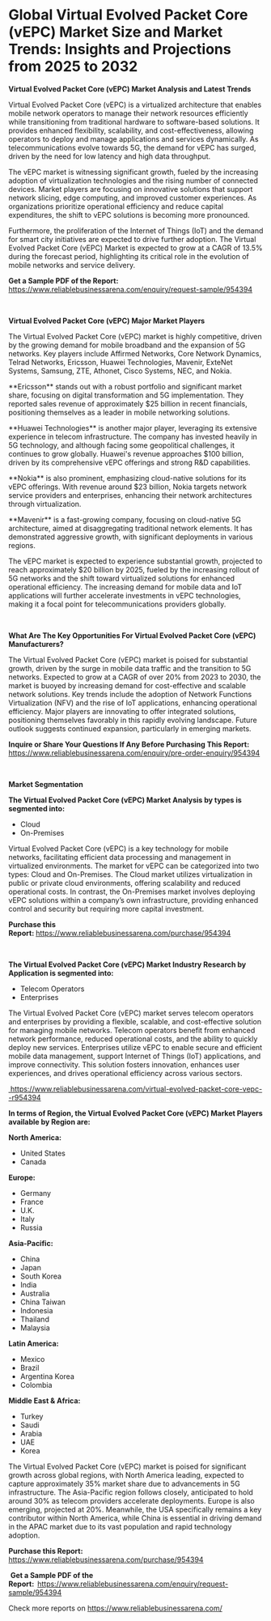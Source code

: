 <p><h1>Global Virtual Evolved Packet Core (vEPC) Market Size and Market Trends: Insights and Projections from 2025 to 2032</h1></p><p><strong>Virtual Evolved Packet Core (vEPC) Market Analysis and Latest Trends</strong></p>
<p><p>Virtual Evolved Packet Core (vEPC) is a virtualized architecture that enables mobile network operators to manage their network resources efficiently while transitioning from traditional hardware to software-based solutions. It provides enhanced flexibility, scalability, and cost-effectiveness, allowing operators to deploy and manage applications and services dynamically. As telecommunications evolve towards 5G, the demand for vEPC has surged, driven by the need for low latency and high data throughput.</p><p>The vEPC market is witnessing significant growth, fueled by the increasing adoption of virtualization technologies and the rising number of connected devices. Market players are focusing on innovative solutions that support network slicing, edge computing, and improved customer experiences. As organizations prioritize operational efficiency and reduce capital expenditures, the shift to vEPC solutions is becoming more pronounced. </p><p>Furthermore, the proliferation of the Internet of Things (IoT) and the demand for smart city initiatives are expected to drive further adoption. The Virtual Evolved Packet Core (vEPC) Market is expected to grow at a CAGR of 13.5% during the forecast period, highlighting its critical role in the evolution of mobile networks and service delivery.</p></p>
<p><strong>Get a Sample PDF of the Report:&nbsp;</strong> <a href="https://www.reliablebusinessarena.com/enquiry/request-sample/954394?utm_campaign=2991&utm_medium=2&utm_source=Github&utm_content=ia&utm_term=11032025&utm_id=virtual-evolved-packet-core-vepc">https://www.reliablebusinessarena.com/enquiry/request-sample/954394</a></p>
<p>&nbsp;</p>
<p><strong>Virtual Evolved Packet Core (vEPC) Major Market Players</strong></p>
<p><p>The Virtual Evolved Packet Core (vEPC) market is highly competitive, driven by the growing demand for mobile broadband and the expansion of 5G networks. Key players include Affirmed Networks, Core Network Dynamics, Telrad Networks, Ericsson, Huawei Technologies, Mavenir, ExteNet Systems, Samsung, ZTE, Athonet, Cisco Systems, NEC, and Nokia.</p><p>**Ericsson** stands out with a robust portfolio and significant market share, focusing on digital transformation and 5G implementation. They reported sales revenue of approximately $25 billion in recent financials, positioning themselves as a leader in mobile networking solutions.</p><p>**Huawei Technologies** is another major player, leveraging its extensive experience in telecom infrastructure. The company has invested heavily in 5G technology, and although facing some geopolitical challenges, it continues to grow globally. Huawei's revenue approaches $100 billion, driven by its comprehensive vEPC offerings and strong R&D capabilities.</p><p>**Nokia** is also prominent, emphasizing cloud-native solutions for its vEPC offerings. With revenue around $23 billion, Nokia targets network service providers and enterprises, enhancing their network architectures through virtualization.</p><p>**Mavenir** is a fast-growing company, focusing on cloud-native 5G architecture, aimed at disaggregating traditional network elements. It has demonstrated aggressive growth, with significant deployments in various regions.</p><p>The vEPC market is expected to experience substantial growth, projected to reach approximately $20 billion by 2025, fueled by the increasing rollout of 5G networks and the shift toward virtualized solutions for enhanced operational efficiency. The increasing demand for mobile data and IoT applications will further accelerate investments in vEPC technologies, making it a focal point for telecommunications providers globally.</p></p>
<p>&nbsp;</p>
<p><strong>What Are The Key Opportunities For Virtual Evolved Packet Core (vEPC) Manufacturers?</strong></p>
<p><p>The Virtual Evolved Packet Core (vEPC) market is poised for substantial growth, driven by the surge in mobile data traffic and the transition to 5G networks. Expected to grow at a CAGR of over 20% from 2023 to 2030, the market is buoyed by increasing demand for cost-effective and scalable network solutions. Key trends include the adoption of Network Functions Virtualization (NFV) and the rise of IoT applications, enhancing operational efficiency. Major players are innovating to offer integrated solutions, positioning themselves favorably in this rapidly evolving landscape. Future outlook suggests continued expansion, particularly in emerging markets.</p></p>
<p><strong>Inquire or Share Your Questions If Any Before Purchasing This Report:</strong> <a href="https://www.reliablebusinessarena.com/enquiry/pre-order-enquiry/954394?utm_campaign=2991&utm_medium=2&utm_source=Github&utm_content=ia&utm_term=11032025&utm_id=virtual-evolved-packet-core-vepc">https://www.reliablebusinessarena.com/enquiry/pre-order-enquiry/954394</a></p>
<p>&nbsp;</p>
<p><strong>Market Segmentation</strong></p>
<p><strong>The Virtual Evolved Packet Core (vEPC) Market Analysis by types is segmented into:</strong></p>
<p><ul><li>Cloud</li><li>On-Premises</li></ul></p>
<p><p>Virtual Evolved Packet Core (vEPC) is a key technology for mobile networks, facilitating efficient data processing and management in virtualized environments. The market for vEPC can be categorized into two types: Cloud and On-Premises. The Cloud market utilizes virtualization in public or private cloud environments, offering scalability and reduced operational costs. In contrast, the On-Premises market involves deploying vEPC solutions within a company’s own infrastructure, providing enhanced control and security but requiring more capital investment.</p></p>
<p><strong>Purchase this Report:&nbsp;</strong><a href="https://www.reliablebusinessarena.com/purchase/954394?utm_campaign=2991&utm_medium=2&utm_source=Github&utm_content=ia&utm_term=11032025&utm_id=virtual-evolved-packet-core-vepc">https://www.reliablebusinessarena.com/purchase/954394</a></p>
<p>&nbsp;</p>
<p><strong>The Virtual Evolved Packet Core (vEPC) Market Industry Research by Application is segmented into:</strong></p>
<p><ul><li>Telecom Operators</li><li>Enterprises</li></ul></p>
<p><p>The Virtual Evolved Packet Core (vEPC) market serves telecom operators and enterprises by providing a flexible, scalable, and cost-effective solution for managing mobile networks. Telecom operators benefit from enhanced network performance, reduced operational costs, and the ability to quickly deploy new services. Enterprises utilize vEPC to enable secure and efficient mobile data management, support Internet of Things (IoT) applications, and improve connectivity. This solution fosters innovation, enhances user experiences, and drives operational efficiency across various sectors.</p></p>
<p><a href="https://www.reliablebusinessarena.com/virtual-evolved-packet-core-vepc--r954394?utm_campaign=2991&utm_medium=2&utm_source=Github&utm_content=ia&utm_term=11032025&utm_id=virtual-evolved-packet-core-vepc">&nbsp;https://www.reliablebusinessarena.com/virtual-evolved-packet-core-vepc--r954394</a></p>
<p><strong>In terms of Region, the Virtual Evolved Packet Core (vEPC) Market Players available by Region are:</strong></p>
<p>
    <p> <strong> North America: </strong>
        <ul>
            <li>United States</li>
            <li>Canada</li>
        </ul>
        </p> 
    <p> <strong> Europe: </strong>
        <ul>
            <li>Germany</li>
            <li>France</li>
            <li>U.K.</li>
            <li>Italy</li>
            <li>Russia</li>
        </ul>
        </p> 
    <p> <strong> Asia-Pacific: </strong>
        <ul>
            <li>China</li>
            <li>Japan</li>
            <li>South Korea</li>
            <li>India</li>
            <li>Australia</li>
            <li>China Taiwan</li>
            <li>Indonesia</li>
            <li>Thailand</li>
            <li>Malaysia</li>
        </ul>
        </p> 
    <p> <strong> Latin America: </strong>
        <ul>
            <li>Mexico</li>
            <li>Brazil</li>
            <li>Argentina Korea</li>
            <li>Colombia</li>
        </ul>
        </p> 
    <p> <strong> Middle East & Africa: </strong>
        <ul>
            <li>Turkey</li>
            <li>Saudi</li>
            <li>Arabia</li>
            <li>UAE</li>
            <li>Korea</li>
        </ul>
    </p>
    </p>
<p><p>The Virtual Evolved Packet Core (vEPC) market is poised for significant growth across global regions, with North America leading, expected to capture approximately 35% market share due to advancements in 5G infrastructure. The Asia-Pacific region follows closely, anticipated to hold around 30% as telecom providers accelerate deployments. Europe is also emerging, projected at 20%. Meanwhile, the USA specifically remains a key contributor within North America, while China is essential in driving demand in the APAC market due to its vast population and rapid technology adoption.</p></p>
<p><strong>Purchase this Report: </strong><a href="https://www.reliablebusinessarena.com/purchase/954394?utm_campaign=2991&utm_medium=2&utm_source=Github&utm_content=ia&utm_term=11032025&utm_id=virtual-evolved-packet-core-vepc">https://www.reliablebusinessarena.com/purchase/954394</a></p>
<p>&nbsp;<strong>Get a Sample PDF of the Report:&nbsp;&nbsp;</strong><a href="https://www.reliablebusinessarena.com/enquiry/request-sample/954394?utm_campaign=2991&utm_medium=2&utm_source=Github&utm_content=ia&utm_term=11032025&utm_id=virtual-evolved-packet-core-vepc">https://www.reliablebusinessarena.com/enquiry/request-sample/954394</a></p>
<p><strong></strong></p>
<p>Check more reports on <a href="https://www.reliablebusinessarena.com/?utm_campaign=2991&utm_medium=2&utm_source=Github&utm_content=ia&utm_term=11032025&utm_id=virtual-evolved-packet-core-vepc">https://www.reliablebusinessarena.com/</a></p>